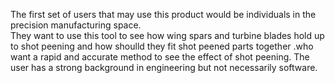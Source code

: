 
The first set of users that may use this product would be individuals in the precision manufacturing space.  
They want to use this tool to see how wing spars and turbine blades hold up to shot peening and how shoulld they fit shot peened parts together
.who want a rapid and accurate method to see the effect of shot peening.
The user has a strong background in engineering but not necessarily software.
